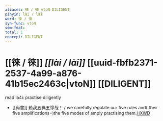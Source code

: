 ```yaml
---
aliases: 徠 / 徠 vtoN DILIGENT
pinyin: lài / lài
word: 徠 / 徠
syn-func: vtoN
sem-feat: 
total: 1
concept: DILIGENT 
---
```

# [[徠 / 徠]] *[[lài / lài]]*  [[uuid-fbfb2371-2537-4a99-a876-41b15ec2463c|vtoN]] [[DILIGENT]]
read la4i: practise diligently
 - [[尚書]] 勑我五典五惇哉！ / we carefully regulate our five rules and( their five amplifications=)the five modes of amply practising them.[HXWD](https://hxwd.org/textview.html?location=KR1b0001_tls_004-1a.68)